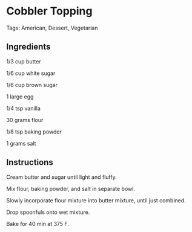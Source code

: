 # Cobbler Topping

Tags: American, Dessert, Vegetarian



## Ingredients

1/3 cup butter

1/6 cup white sugar

1/6 cup brown sugar

1 large egg

1/4 tsp vanilla

30 grams flour

1/8 tsp baking powder

1 grams salt



## Instructions

Cream butter and sugar until light and fluffy.

Mix flour, baking powder, and salt in separate bowl.

Slowly incorporate flour mixture into butter mixture, until just combined.

Drop spoonfuls onto wet mixture.

Bake for 40 min at 375 F.
